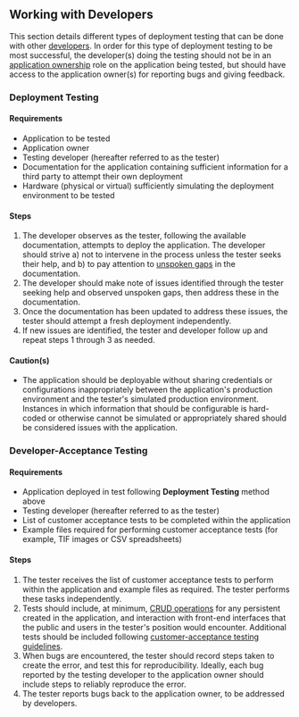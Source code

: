 ## Working with Developers

This section details different types of deployment testing that can be done with other [developers](glossary.md).  In order for this type of deployment testing to be most successful, the developer(s) doing the testing should not be in an [application ownership](glossary.md) role on the application being tested, but should have access to the application owner(s) for reporting bugs and giving feedback.

### Deployment Testing

#### Requirements
* Application to be tested
* Application owner
* Testing developer (hereafter referred to as the tester)
* Documentation for the application containing sufficient information for a third party to attempt their own deployment
* Hardware (physical or virtual) sufficiently simulating the deployment environment to be tested

#### Steps
1. The developer observes as the tester, following the available documentation, attempts to deploy the application.  The developer should strive a) not to intervene in the process unless the tester seeks their help, and b) to pay attention to [unspoken gaps](glossary.md) in the documentation.
2. The developer should make note of issues identified through the tester seeking help and observed unspoken gaps, then address these in the documentation.
3. Once the documentation has been updated to address these issues, the tester should attempt a fresh deployment independently.
4. If new issues are identified, the tester and developer follow up and repeat steps 1 through 3 as needed.

#### Caution(s)
* The application should be deployable without sharing credentials or configurations inappropriately between the application's production environment and the tester's simulated production environment.  Instances in which information that should be configurable is hard-coded or otherwise cannot be simulated or appropriately shared should be considered issues with the application.

### Developer-Acceptance Testing

#### Requirements
* Application deployed in test following **Deployment Testing** method above
* Testing developer (hereafter referred to as the tester)
* List of customer acceptance tests to be completed within the application
* Example files required for performing customer acceptance tests (for example, TIF images or CSV spreadsheets)

#### Steps
1. The tester receives the list of customer acceptance tests to perform within the application and example files as required.  The tester performs these tasks independently.
2. Tests should include, at minimum, [CRUD operations](glossary.md) for any persistent created in the application, and interaction with front-end interfaces that the public and users in the tester's position would encounter.  Additional tests should be included following [customer-acceptance testing guidelines](customer_acceptance.md).
3. When bugs are encountered, the tester should record steps taken to create the error, and test this for reproducibility.  Ideally, each bug reported by the testing developer to the application owner should include steps to reliably reproduce the error.
3. The tester reports bugs back to the application owner, to be addressed by developers.
